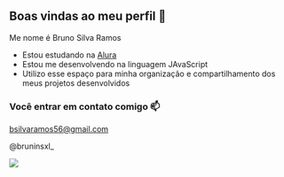 ## Boas vindas ao meu perfil 💙

Me nome é Bruno Silva Ramos

- Estou estudando na [Alura](https://www.alura.com.br)
- Estou me desenvolvendo na linguagem JAvaScript
- Utilizo esse espaço para minha organização e compartilhamento dos meus projetos desenvolvidos

### Você entrar em contato comigo 📫

bsilvaramos56@gmail.com

@bruninsxl_

![](https://media.tenor.com/U1l0SRVPTkAAAAAM/endrick-palmeiras.gif)
